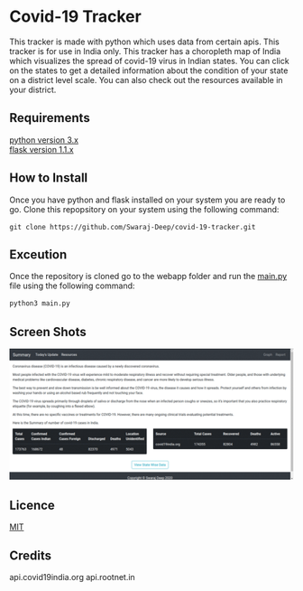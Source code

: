 # Covid-19 Tracker

This tracker is made with python which uses data from certain apis. This tracker is for use in India only. This tracker has a choropleth map of India which visualizes the spread of covid-19 virus in Indian states. You can click on the states to get a detailed information about the condition of your state on a district level scale. You can also check out the resources available in your district.

## Requirements

[python version 3.x](https://www.python.org/download/releases/3.0/)  
[flask version 1.1.x](https://pypi.org/project/Flask/)

## How to Install

Once you have python and flask installed on your system you are ready to go. Clone this repopsitory on your system using the following command:

``` git
git clone https://github.com/Swaraj-Deep/covid-19-tracker.git
```

## Exceution

Once the repository is cloned go to the webapp folder and run the [main.py](/main.py) file using the following command:

``` bash
python3 main.py
```

## Screen Shots

![Overall](static/uploads/readme.gif) 

## Licence

[MIT](https://opensource.org/licenses/MIT)

## Credits

api.covid19india.org
api.rootnet.in
